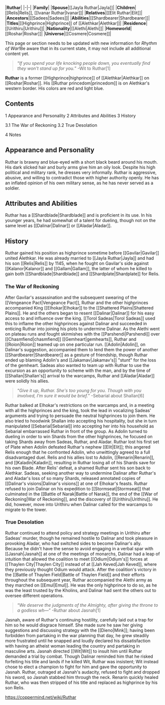 |**Ruthar**|
|-|-|
|**Family**|
|**Spouse**|[[Jayla Ruthar\|Jayla]]|
|**Children**|[[Relis\|Relis]], [[Ivanar Ruthar\|Ivanar]]|
|**Relatives**|[[Elit Ruthar\|Elit]]|
|**Ancestors**|[[Sadees\|Sadees]]|
|**Abilities**|[[Shardbearer\|Shardbearer]]|
|**Titles**|[[Highprince\|Highprince]] of [[Alethkar\|Alethkar]]|
|**Residence**|[[Urithiru\|Urithiru]]|
|**Nationality**|[[Alethi\|Alethi]]|
|**Homeworld**|[[Roshar\|Roshar]]|
|**Universe**|[[Cosmere\|Cosmere]]|

This page or section needs to be updated with new information for *Rhythm of War*!Be aware that in its current state, it may not include all additional content yet.

>“*If you spend your life knocking people down, you eventually find they won't stand up for you.*”
\-Wit to Ruthar[1]


**Ruthar** is a former [[Highprince\|highprince]] of [[Alethkar\|Alethkar]] on [[Roshar\|Roshar]]. His [[Ruthar princedom\|princedom]] is on Alethkar's western border. His colors are red and light blue.

## Contents

1 Appearance and Personality
2 Attributes and Abilities
3 History

3.1 The War of Reckoning
3.2 True Desolation


4 Notes


## Appearance and Personality
Ruthar is brawny and blue-eyed with a short black beard around his mouth. His dark slicked hair and burly arms give him an oily look. Despite his high political and military rank, he dresses very informally.
Ruthar is aggressive, abusive, and willing to contradict those with higher authority openly. He has an inflated opinion of his own military sense, as he has never served as a soldier.

## Attributes and Abilities
Ruthar has a [[Shardblade\|Shardblade]] and is proficient in its use. In his younger years, he had somewhat of a talent for dueling, though not on the same level as [[Dalinar\|Dalinar]] or [[Aladar\|Aladar]].

## History
Ruthar gained his position as highprince sometime before [[Gavilar\|Gavilar]] united Alethkar. He was already married to [[Jayla Ruthar\|Jayla]] and had his son [[Relis\|Relis]] by 1145, when he fought on Gavilar's side against [[Kalanor\|Kalanor]] and [[Gallam\|Gallam]], the latter of whom he killed to gain both [[Shardblade\|Shardblade]] and [[Shardplate\|Shardplate]] for Relis.

### The War of Reckoning
After Gavilar's assassination and the subsequent swearing of the [[Vengeance Pact\|Vengeance Pact]], Ruthar and the other highprinces accompanied King [[Elhokar\|Elhokar]] to the [[Shattered Plains\|Shattered Plains]]. He and the others began to resent [[Dalinar\|Dalinar]] for his easy access to and influence over the king. [[Torol Sadeas\|Torol Sadeas]] used this to inflame the other highprinces against Dalinar and succeeded in enticing Ruthar into joining his plots to undermine Dalinar.
As the Alethi went on plateau runs and fought skirmishes with the [[Parshendi\|Parshendi]] over [[Chasmfiend\|chasmfiend]] [[Gemheart\|gemhearts]], Ruthar and [[Roion\|Roion]] teamed up on one particular run. [[Adolin\|Adolin]], on Dalinar's suggestion, accompanied them to lend them the power of another [[Shardbearer\|Shardbearer]] as a gesture of friendship, though Ruthar ended up blaming Adolin's and [[Jakamav\|Jakamav's]] "stunt" for the loss of the gemheart. Sadeas also wanted to team up with Ruthar to use the excursion as an opportunity to scheme with the man, and by the time of [[Shallan\|Shallan's]] arrival to the warcamps, Ruthar and [[Aladar\|Aladar]] were solidly his allies.

>“*Give it up, Ruthar. She's too young for you. Though with you involved, I’m sure it would be brief.*”
\-Sebarial about Shallan[6]

Ruthar balked at Elhokar's restrictions on the warcamps and, in a meeting with all the highprinces and the king, took the lead in vocalizing Sadeas' arguments and trying to persuade the neutral highprinces to join them. He also tried to hoodwink Shallan into accepting his hospitality, but she in turn manipulated [[Sebarial\|Sebarial]] into accepting her into his household as Sebarial embarrassed Ruthar in front of the group.
As Adolin turned to dueling in order to win Shards from the other highprinces, he focused on taking Shards away from Sadeas, Ruthar, and Aladar. Ruthar lost his first set of Plate when Adolin defeated Ruthar's nephew [[Elit\|Elit]]; this angered Relis enough that he confronted Adolin, who unwittingly agreed to a full disadvantaged duel. Relis and his allies lost to Adolin, [[Renarin\|Renarin]], and [[Kaladin\|Kaladin]], resulting in Ruthar losing all of his Shards save for his own Blade. After Relis' defeat, a shamed Ruthar sent his son back to Alethkar. Sadeas, seeking another way to undermine Dalinar after Ruthar's and Aladar's loss of so many Shards, released annotated copies of [[Dalinar's visions\|Dalinar's visions]] at one of Elhokar's feasts. Ruthar refused to join Dalinar on his expedition to [[Stormseat\|Stormseat]] that culminated in the [[Battle of Narak\|Battle of Narak]], the end of the [[War of Reckoning\|War of Reckoning]], and the discovery of [[Urithiru\|Urithiru]]. He did, however, move into Urithiru when Dalinar called for the warcamps to migrate to the tower.

### True Desolation
Ruthar continued to attend policy and strategy meetings in Urithiru after Sadeas' murder, though he remained hostile to Dalinar and took pleasure in provoking Aladar, who had switched sides to become Dalinar's ally. Because he didn't have the sense to avoid engaging in a verbal spar with [[Jasnah\|Jasnah]] at one of the meetings of monarchs, Dalinar had a leap of intuition that allowed the coalition to meet [[Odium\|Odium's]] forces at [[Thaylen City\|Thaylen City]] instead of at [[Jah Keved\|Jah Keved]], where they previously thought Odium would attack.
After the coalition's victory in the [[Battle of Thaylen Field\|Battle of Thaylen Field]] and their efforts throughout the subsequent year, Ruthar accompanied the Alethi army as they marched on [[Emul\|Emul]]. He was the only highprince to do so, as he was the least trusted by the Kholins, and Dalinar had sent the others out to oversee different operations.

>“*We deserve the judgments of the Almighty, after giving the throne to a godless wh—*”
\-Ruthar about Jasnah[1]

Jasnah, aware of Ruthar's continuing hostility, carefully laid out a trap for him so he would disgrace himself. She made sure he saw her giving suggestions and discussing strategy with the [[Dieno\|Mink]]; having been forbidden from partaking in the war planning that day, he grew steadily more frustrated until he snapped and loudly declared his dissatisfaction with having an atheist woman leading the country and partaking in masculine arts. Jasnah directed [[Wit\|Wit]] to insult him until Ruthar demanded a trial by combat. Though Dalinar reminded him that he risked forfeiting his title and lands if he killed Wit, Ruthar was insistent; Wit instead chose to elect a champion to fight for him and gave the opportunity to Jasnah. Ruthar, outraged at Jasnah's audacity, refused to fight and dropped his sword, so Jasnah stabbed him through the neck. Renarin quickly healed Ruthar, who was then stripped of his title and replaced as highprince by his son Relis.



https://coppermind.net/wiki/Ruthar